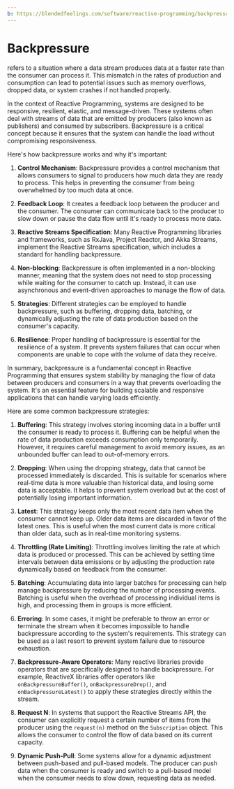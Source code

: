 ```yaml
---
b: https://blendedfeelings.com/software/reactive-programming/backpressure.md
---
```


# Backpressure 
refers to a situation where a data stream produces data at a faster rate than the consumer can process it. This mismatch in the rates of production and consumption can lead to potential issues such as memory overflows, dropped data, or system crashes if not handled properly.

In the context of Reactive Programming, systems are designed to be responsive, resilient, elastic, and message-driven. These systems often deal with streams of data that are emitted by producers (also known as publishers) and consumed by subscribers. Backpressure is a critical concept because it ensures that the system can handle the load without compromising responsiveness.

Here's how backpressure works and why it's important:

1. **Control Mechanism**: Backpressure provides a control mechanism that allows consumers to signal to producers how much data they are ready to process. This helps in preventing the consumer from being overwhelmed by too much data at once.

2. **Feedback Loop**: It creates a feedback loop between the producer and the consumer. The consumer can communicate back to the producer to slow down or pause the data flow until it's ready to process more data.

3. **Reactive Streams Specification**: Many Reactive Programming libraries and frameworks, such as RxJava, Project Reactor, and Akka Streams, implement the Reactive Streams specification, which includes a standard for handling backpressure.

4. **Non-blocking**: Backpressure is often implemented in a non-blocking manner, meaning that the system does not need to stop processing while waiting for the consumer to catch up. Instead, it can use asynchronous and event-driven approaches to manage the flow of data.

5. **Strategies**: Different strategies can be employed to handle backpressure, such as buffering, dropping data, batching, or dynamically adjusting the rate of data production based on the consumer's capacity.

6. **Resilience**: Proper handling of backpressure is essential for the resilience of a system. It prevents system failures that can occur when components are unable to cope with the volume of data they receive.

In summary, backpressure is a fundamental concept in Reactive Programming that ensures system stability by managing the flow of data between producers and consumers in a way that prevents overloading the system. It's an essential feature for building scalable and responsive applications that can handle varying loads efficiently.

Here are some common backpressure strategies:

1. **Buffering**: This strategy involves storing incoming data in a buffer until the consumer is ready to process it. Buffering can be helpful when the rate of data production exceeds consumption only temporarily. However, it requires careful management to avoid memory issues, as an unbounded buffer can lead to out-of-memory errors.

2. **Dropping**: When using the dropping strategy, data that cannot be processed immediately is discarded. This is suitable for scenarios where real-time data is more valuable than historical data, and losing some data is acceptable. It helps to prevent system overload but at the cost of potentially losing important information.

3. **Latest**: This strategy keeps only the most recent data item when the consumer cannot keep up. Older data items are discarded in favor of the latest ones. This is useful when the most current data is more critical than older data, such as in real-time monitoring systems.

4. **Throttling (Rate Limiting)**: Throttling involves limiting the rate at which data is produced or processed. This can be achieved by setting time intervals between data emissions or by adjusting the production rate dynamically based on feedback from the consumer.

5. **Batching**: Accumulating data into larger batches for processing can help manage backpressure by reducing the number of processing events. Batching is useful when the overhead of processing individual items is high, and processing them in groups is more efficient.

6. **Erroring**: In some cases, it might be preferable to throw an error or terminate the stream when it becomes impossible to handle backpressure according to the system's requirements. This strategy can be used as a last resort to prevent system failure due to resource exhaustion.

7. **Backpressure-Aware Operators**: Many reactive libraries provide operators that are specifically designed to handle backpressure. For example, ReactiveX libraries offer operators like `onBackpressureBuffer()`, `onBackpressureDrop()`, and `onBackpressureLatest()` to apply these strategies directly within the stream.

8. **Request N**: In systems that support the Reactive Streams API, the consumer can explicitly request a certain number of items from the producer using the `request(n)` method on the `Subscription` object. This allows the consumer to control the flow of data based on its current capacity.

9. **Dynamic Push-Pull**: Some systems allow for a dynamic adjustment between push-based and pull-based models. The producer can push data when the consumer is ready and switch to a pull-based model when the consumer needs to slow down, requesting data as needed.